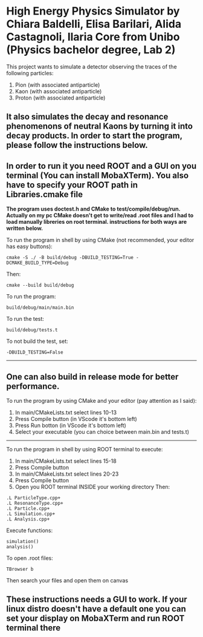 # High Energy Physics Simulator by Chiara Baldelli, Elisa Barilari, Alida Castagnoli, Ilaria Core from Unibo (Physics bachelor degree, Lab 2)

This project wants to simulate a detector observing the traces of the following particles:

1. Pion (with associated antiparticle)
2. Kaon (with associated antiparticle)
3. Proton (with associated antiparticle)

It also simulates the decay and resonance phenomenons of neutral Kaons by turning it into decay products. In order to start the program, please follow the instructions below.
----
In order to run it you need ROOT and a GUI on you terminal (You can install MobaXTerm). You also have to specify your ROOT path in Libraries.cmake file
----
**The program uses doctest.h and CMake to test/compile/debug/run. Actually on my pc CMake doesn't get to write/read .root files and I had to load manually libreries on root terminal. instructions for both ways are written below.**

To run the program in shell by using CMake (not recommended, your editor has easy buttons):

```
cmake -S ./ -B build/debug -DBUILD_TESTING=True -DCMAKE_BUILD_TYPE=Debug
```

Then:

```
cmake --build build/debug
```

To run the program:

```
build/debug/main/main.bin
```

To run the test:

```
build/debug/tests.t
```

To not build the test, set:

```
-DBUILD_TESTING=False
```
----
One can also build in release mode for better performance.
----
To run the program by using CMake and your editor (pay attention as I said):

1. In main/CMakeLists.txt select lines 10-13 
2. Press Compile button (in VScode it's bottom left)
3. Press Run botton (in VScode it's bottom left)
4. Select your executable (you can choice between main.bin and tests.t)
----
To run the program in shell by using ROOT terminal to execute:

1. In main/CMakeLists.txt select lines 15-18
2. Press Compile button
3. In main/CMakeLists.txt select lines 20-23
4. Press Compile button
5. Open you ROOT terminal INSIDE your working directory 
Then:

```
.L ParticleType.cpp+
.L ResonanceType.cpp+
.L Particle.cpp+
.L Simulation.cpp+
.L Analysis.cpp+
```

Execute functions:

```
simulation()
analysis()
```

To open .root files:

```
TBrowser b
```

Then search your files and open them on canvas

**These instructions needs a GUI to work. If your linux distro doesn't have a default one you can set your display on MobaXTerm and run ROOT terminal there**
----